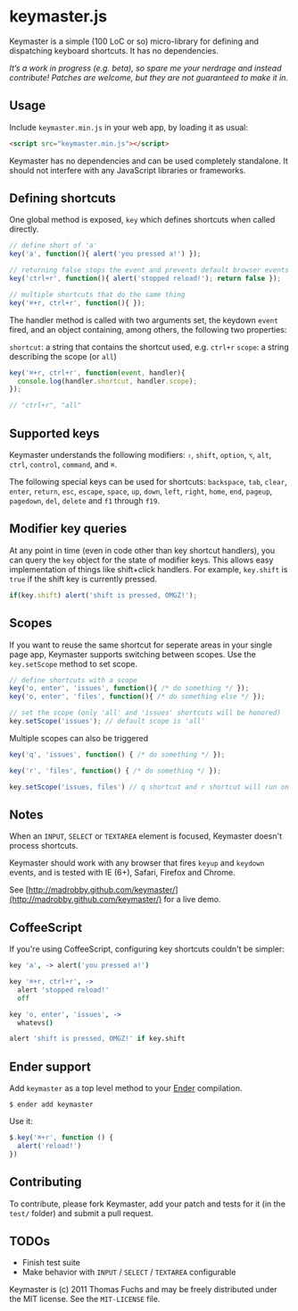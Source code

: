 # keymaster.js

Keymaster is a simple (100 LoC or so) micro-library for defining and
dispatching keyboard shortcuts. It has no dependencies.

*It’s a work in progress (e.g. beta), so spare me your nerdrage and instead
contribute! Patches are welcome, but they are not guaranteed to make
it in.*

## Usage

Include `keymaster.min.js` in your web app, by loading it as usual:

```html
<script src="keymaster.min.js"></script>
```

Keymaster has no dependencies and can be used completely standalone.
It should not interfere with any JavaScript libraries or frameworks.

## Defining shortcuts

One global method is exposed, `key` which defines shortcuts when
called directly. 

```javascript
// define short of 'a'
key('a', function(){ alert('you pressed a!') });

// returning false stops the event and prevents default browser events
key('ctrl+r', function(){ alert('stopped reload!'); return false });

// multiple shortcuts that do the same thing
key('⌘+r, ctrl+r', function(){ });
```

The handler method is called with two arguments set, the keydown `event` fired, and
an object containing, among others, the following two properties:

`shortcut`: a string that contains the shortcut used, e.g. `ctrl+r`
`scope`: a string describing the scope (or `all`)

```javascript
key('⌘+r, ctrl+r', function(event, handler){
  console.log(handler.shortcut, handler.scope);
});

// "ctrl+r", "all"
```

## Supported keys

Keymaster understands the following modifiers:
`⇧`, `shift`, `option`, `⌥`, `alt`, `ctrl`, `control`, `command`, and `⌘`.

The following special keys can be used for shortcuts:
`backspace`, `tab`, `clear`, `enter`, `return`, `esc`, `escape`, `space`,
`up`, `down`, `left`, `right`, `home`, `end`, `pageup`, `pagedown`, `del`, `delete`
and `f1` through `f19`.

## Modifier key queries

At any point in time (even in code other than key shortcut handlers),
you can query the `key` object for the state of modifier keys. This
allows easy implementation of things like shift+click handlers. For example,
`key.shift` is `true` if the shift key is currently pressed.

```javascript
if(key.shift) alert('shift is pressed, OMGZ!');
```

## Scopes

If you want to reuse the same shortcut for seperate areas in your single page app,
Keymaster supports switching between scopes. Use the `key.setScope` method to set scope.

```javascript
// define shortcuts with a scope
key('o, enter', 'issues', function(){ /* do something */ });
key('o, enter', 'files', function(){ /* do something else */ });

// set the scope (only 'all' and 'issues' shortcuts will be honored)
key.setScope('issues'); // default scope is 'all'
```

Multiple scopes can also be triggered

```javascript
key('q', 'issues', function() { /* do something */ });

key('r', 'files', function() { /* do something */ });

key.setScope('issues, files') // q shortcut and r shortcut will run on this scope...
```

## Notes

When an `INPUT`, `SELECT` or `TEXTAREA` element is focused, Keymaster
doesn't process shortcuts.

Keymaster should work with any browser that fires `keyup` and `keydown` events,
and is tested with IE (6+), Safari, Firefox and Chrome.

See [http://madrobby.github.com/keymaster/](http://madrobby.github.com/keymaster/) for a live demo.

## CoffeeScript

If you're using CoffeeScript, configuring key shortcuts couldn't be simpler:

```coffeescript
key 'a', -> alert('you pressed a!')

key '⌘+r, ctrl+r', ->
  alert 'stopped reload!'
  off

key 'o, enter', 'issues', ->
  whatevs()

alert 'shift is pressed, OMGZ!' if key.shift
```

## Ender support

Add `keymaster` as a top level method to your [Ender](http://ender.no.de) compilation.

    $ ender add keymaster

Use it:

``` js
$.key('⌘+r', function () {
  alert('reload!')
})
```

## Contributing

To contribute, please fork Keymaster, add your patch and tests for it (in the `test/` folder) and
submit a pull request.

## TODOs

* Finish test suite
* Make behavior with `INPUT` / `SELECT` / `TEXTAREA` configurable

Keymaster is (c) 2011 Thomas Fuchs and may be freely distributed under the MIT license.
See the `MIT-LICENSE` file.
